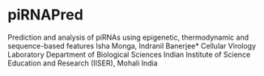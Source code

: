 # piRNAPred
Prediction and analysis of piRNAs using epigenetic, thermodynamic and sequence-based features
Isha Monga, Indranil Banerjee*
Cellular Virology Laboratory
Department of Biological Sciences
Indian Institute of Science Education and Research (IISER), Mohali
India
